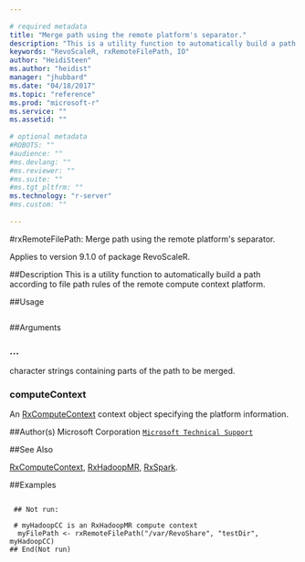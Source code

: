 ```yaml
--- 
 
# required metadata 
title: "Merge path using the remote platform's separator." 
description: "This is a utility function to automatically build a path according to file path rules of the remote compute context platform." 
keywords: "RevoScaleR, rxRemoteFilePath, IO" 
author: "HeidiSteen"
ms.author: "heidist" 
manager: "jhubbard" 
ms.date: "04/18/2017" 
ms.topic: "reference" 
ms.prod: "microsoft-r" 
ms.service: "" 
ms.assetid: "" 
 
# optional metadata 
#ROBOTS: "" 
#audience: "" 
#ms.devlang: "" 
#ms.reviewer: "" 
#ms.suite: "" 
#ms.tgt_pltfrm: "" 
ms.technology: "r-server" 
#ms.custom: "" 
 
--- 
```

 
 
 #rxRemoteFilePath: Merge path using the remote platform's separator.

 Applies to version 9.1.0 of package RevoScaleR.
 
 ##Description
 This is a utility function to automatically build a path
according to file path rules of the remote compute context platform. 
 
 ##Usage

```   rxRemoteFilePath(  ...  , computeContext) 
```
 
 ##Arguments

   
    
 ###  ...
 character strings containing parts of the path to be merged. 
  
    
 ### computeContext
 An [RxComputeContext](rxcomputecontext.md) context object specifying the platform information. 
  
 
 
 ##Author(s)
 Microsoft Corporation [`Microsoft Technical Support`](https://go.microsoft.com/fwlink/?LinkID=698556&clcid=0x409)
 
 
 ##See Also
 
[RxComputeContext](rxcomputecontext.md),
[RxHadoopMR](rxhadoopmr.md),
[RxSpark](rxspark.md).
   
 ##Examples

 ```
   
  ## Not run:
 
  # myHadoopCC is an RxHadoopMR compute context
   myFilePath <- rxRemoteFilePath("/var/RevoShare", "testDir", myHadoopCC)
 ## End(Not run) 
  
 
```
 
 
 
